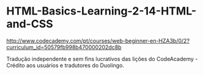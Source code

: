 HTML-Basics-Learning-2-14-HTML-and-CSS
======================================

http://www.codecademy.com/pt/courses/web-beginner-en-HZA3b/0/2?curriculum_id=50579fb998b470000202dc8b

Tradução independente e sem fins lucrativos das lições do CodeAcademy - Crédito aos usuários e tradutores do Duolingo.
